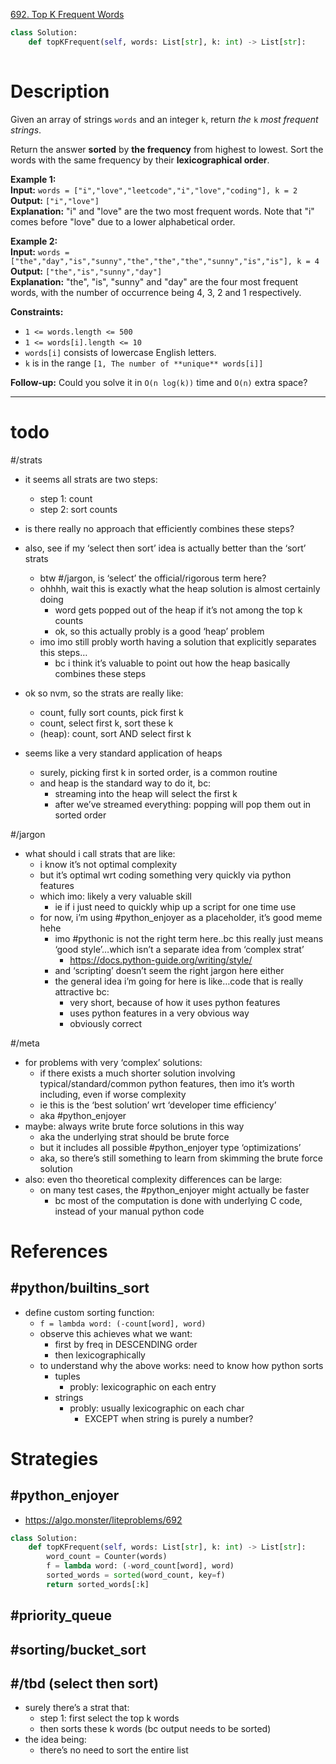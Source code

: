 [692. Top K Frequent Words](https://leetcode.com/problems/top-k-frequent-words/)

```python
class Solution:
    def topKFrequent(self, words: List[str], k: int) -> List[str]:
        
```

# Description

Given an array of strings `words` and an integer `k`, return _the_ `k` _most frequent strings_.

Return the answer **sorted** by **the frequency** from highest to lowest. Sort the words with the same frequency by their **lexicographical order**.

**Example 1:**  
**Input:** `words = ["i","love","leetcode","i","love","coding"], k = 2`  
**Output:** `["i","love"]`  
**Explanation:** "i" and "love" are the two most frequent words.
Note that "i" comes before "love" due to a lower alphabetical order.

**Example 2:**  
**Input:** `words = ["the","day","is","sunny","the","the","the","sunny","is","is"], k = 4`  
**Output:** `["the","is","sunny","day"]`  
**Explanation:** "the", "is", "sunny" and "day" are the four most frequent words, with the number of occurrence being 4, 3, 2 and 1 respectively.

**Constraints:**
- `1 <= words.length <= 500`
- `1 <= words[i].length <= 10`
- `words[i]` consists of lowercase English letters.
- `k` is in the range `[1, The number of **unique** words[i]]`

**Follow-up:** Could you solve it in `O(n log(k))` time and `O(n)` extra space?

---


# todo


#/strats 
- it seems all strats are two steps:
	- step 1: count
	- step 2: sort counts
- is there really no approach that efficiently combines these steps?

- also, see if my ‘select then sort’ idea is actually better than the ‘sort’ strats
	- btw #/jargon, is ‘select’ the official/rigorous term here?
	- ohhhh, wait this is exactly what the heap solution is almost certainly doing
		- word gets popped out of the heap if it’s not among the top k counts
		- ok, so this actually probly is a good ‘heap’ problem
	- imo imo still probly worth having a solution that explicitly separates this steps…
		- bc i think it’s valuable to point out how the heap basically combines these steps

- ok so nvm, so the strats are really like:
	- count, fully sort counts, pick first k
	- count, select first k, sort these k
	- (heap): count, sort AND select first k 
- seems like a very standard application of heaps
	- surely, picking first k in sorted order, is a common routine
	- and heap is the standard way to do it, bc:
		- streaming into the heap will select the first k
		- after we’ve streamed everything: popping will pop them out in sorted order




#/jargon 
- what should i call strats that are like:
	- i know it’s not optimal complexity
	- but it’s optimal wrt coding something very quickly via python features
	- which imo: likely a very valuable skill
		- ie if i just need to quickly whip up a script for one time use
	- for now, i’m using #python_enjoyer as a placeholder, it’s good meme hehe
		- imo #pythonic is not the right term here..bc this really just means ‘good style’…which isn’t a separate idea from ‘complex strat’ 
			- https://docs.python-guide.org/writing/style/
		- and ‘scripting’ doesn’t seem the right jargon here either
		- the general idea i’m going for here is like…code that is really attractive bc:
			- very short, because of how it uses python features
			- uses python features in a very obvious way
			- obviously correct



#/meta 
- for problems with very ‘complex’ solutions:
	- if there exists a much shorter solution involving typical/standard/common python features, then imo it’s worth including, even if worse complexity
	- ie this is the ‘best solution’ wrt ‘developer time efficiency’
	- aka #python_enjoyer 
- maybe: always write brute force solutions in this way
	- aka the underlying strat should be brute force
	- but it includes all possible #python_enjoyer type ‘optimizations’
	- aka, so there’s still something to learn from skimming the brute force solution
- also: even tho theoretical complexity differences can be large:
	- on many test cases, the #python_enjoyer might actually be faster
		- bc most of the computation is done with underlying C code, instead of your manual python code



# References


## #python/builtins_sort 

- define custom sorting function:
	- `f = lambda word: (-count[word], word)`
	- observe this achieves what we want:
		- first by freq in DESCENDING order
		- then lexicographically
	- to understand why the above works: need to know how python sorts
		- tuples
			- probly: lexicographic on each entry
		- strings
			- probly: usually lexicographic on each char
				- EXCEPT when string is purely a number?





# Strategies

## #python_enjoyer 

- https://algo.monster/liteproblems/692

```python
class Solution:
	def topKFrequent(self, words: List[str], k: int) -> List[str]:
		word_count = Counter(words)
		f = lambda word: (-word_count[word], word)
		sorted_words = sorted(word_count, key=f)
		return sorted_words[:k]
```



## #priority_queue 




## #sorting/bucket_sort 





## #/tbd (select then sort)
- surely there’s a strat that:
	- step 1: first select the top k words
	- then sorts these k words (bc output needs to be sorted)
- the idea being:
	- there’s no need to sort the entire list